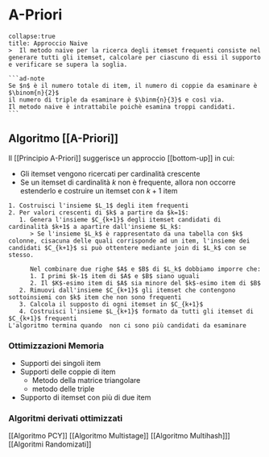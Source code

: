# A-Priori
````ad-def
collapse:true
title: Approccio Naive
>  Il metodo naive per la ricerca degli itemset frequenti consiste nel generare tutti gli itemset, calcolare per ciascuno di essi il supporto e verificare se supera la soglia.

```ad-note
Se $n$ è il numero totale di item, il numero di coppie da esaminare è $\binom{n}{2}$
il numero di triple da esaminare è $\binm{n}{3}$ e così via.
Il metodo naive è intrattabile poichè esamina troppi candidati.
```
````

## Algoritmo [[A-Priori]]
Il [[Principio A-Priori]] suggerisce un approccio [[bottom-up]] in cui:
- Gli itemset vengono ricercati per cardinalità crescente
- Se un itemset di cardinalità $k$ non è frequente, allora non occorre estenderlo e costruire un itemset con $k+1$ item

```ad-code
1. Costruisci l'insieme $L_1$ degli item frequenti
2. Per valori crescenti di $k$ a partire da $k=1$:
   1. Genera l'insieme $C_{k+1}$ degli itemset candidati di cardinalità $k+1$ a apartire dall'insieme $L_k$:
      > Se l'insieme $L_k$ è rappresentato da una tabella con $k$ colonne, cisacuna delle quali corrisponde ad un item, l'insieme dei candidati $C_{k+1}$ si può ottentere mediante join di $L_k$ con se stesso.
    
      Nel combinare due righe $A$ e $B$ di $L_k$ dobbiamo imporre che:
      1. I primi $k-1$ item di $A$ e $B$ siano uguali
      2. Il $K$-esimo item di $A$ sia minore del $k$-esimo item di $B$
   2. Rimuovi dall'insieme $C_{k+1}$ gli itemset che contengono sottoinsiemi con $k$ item che non sono frequenti
   3. Calcola il supposto di ogni itemset in $C_{k+1}$
   4. Costruisci l'insieme $L_{k+1}$ formato da tutti gli itemset di $C_{k+1}$ frequenti
L'algoritmo termina quando  non ci sono più candidati da esaminare
```

### Ottimizzazioni Memoria
- Supporti dei singoli item
- Supporti delle coppie di item
  - Metodo della matrice triangolare
  - metodo delle triple
- Supporto di itemset con più di due item

### Algoritmi derivati ottimizzati
[[Algoritmo PCY]]
[[Algoritmo Multistage]]
[[Algoritmo Multihash]]]
[[Algoritmi Randomizati]]